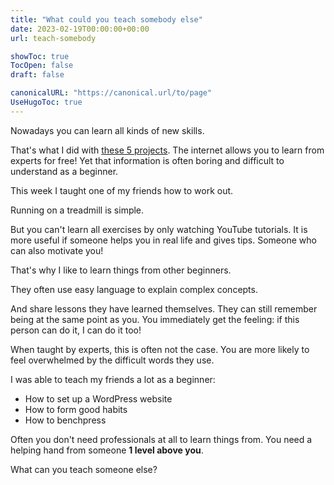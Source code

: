 ```yaml
---
title: "What could you teach somebody else"
date: 2023-02-19T00:00:00+00:00
url: teach-somebody

showToc: true
TocOpen: false
draft: false

canonicalURL: "https://canonical.url/to/page"
UseHugoToc: true
---
```


Nowadays you can learn all kinds of new skills.

That's what I did with [these 5 projects](https://www.larstendolle.com/projects-lessons/). The internet allows you to learn from experts for free! Yet that information is often boring and difficult to understand as a beginner.

This week I taught one of my friends how to work out.

Running on a treadmill is simple.

But you can't learn all exercises by only watching YouTube tutorials. It is more useful if someone helps you in real life and gives tips. Someone who can also motivate you!

That's why I like to learn things from other beginners.

They often use easy language to explain complex concepts.

And share lessons they have learned themselves. They can still remember being at the same point as you. You immediately get the feeling: if this person can do it, I can do it too!

When taught by experts, this is often not the case. You are more likely to feel overwhelmed by the difficult words they use. 

I was able to teach my friends a lot as a beginner:

- How to set up a WordPress website
- How to form good habits
- How to benchpress

Often you don't need professionals at all to learn things from. You need a helping hand from someone **1 level above you**.

What can you teach someone else?